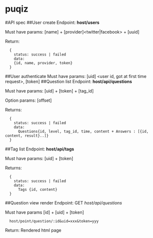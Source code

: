 puqiz
=====

#API spec
##User create
  Endpoint: **host/users**
  
  Must have params: [name] + [provider]<twitter|facebook> + [uuid]
  
  Return:
  ```
    {
      status: success | failed
      data:
      {id, name, provider, token}
    }
  ```

##User authenticate
  Must have params: [uid] <user id, got at first time request>, [token] <user token>
##Question list
  Endpoint: **host/api/questions**

  Must have params: [uid] + [token] + [tag_id]

  Option params: [offset]

  Returns:
  ```
    {
      status: success | failed
      data:
        Questions{id, level, tag_id, time, content + Answers : [{id, content, result}..]}
    }
  ```

##Tag list
  Endpoint: **host/api/tags**

  Must have params: [uid] + [token]

  Returns:
  ```
    {
      status: success | failed
      data:
        Tags {id, content}
    }
  ```

##Question view render
  Endpoint: GET *host/api/questions*

  Must have params [id] <question id> + [uid] + [token]

  ```
    host/point/question/:id&uid=xxx&token=yyy
  ```

  Return: Rendered html page
